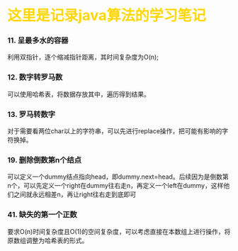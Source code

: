 
# <font color='gold' size=6px>这里是记录java算法的学习笔记</font>

### 11. 呈最多水的容器
利用双指针，逐个缩减指针距离，其时间复杂度为O(n);

### 12. 数字转罗马数
可以使用哈希表，将数据存放其中，遍历得到结果。

### 13. 罗马转数字
对于需要看两位char以上的字符串，可以先进行replace操作，把可能有影响的字符换掉。

### 19. 删除倒数第n个结点
可以定义一个dummy结点指向head，即dummy.next=head。后续因为是倒数第n个，可以先定义一个right在dummy往右走n，再定义一个left在dummy，这样他们之间就永远相差n，再让right往右走到底即可

### 41. 缺失的第一个正数
要求O(n)时间复杂度且O(1)的空间复杂度，可以考虑直接在本数组上进行操作，将原数组调整为哈希表的形式。
